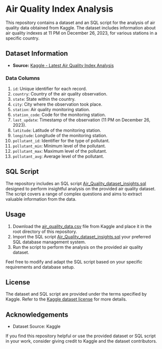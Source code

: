 # Air Quality Index Analysis

This repository contains a dataset and an SQL script for the analysis of air quality data obtained from Kaggle. The dataset includes information about air quality indexes at 11 PM on December 26, 2023, for various stations in a specific country.

## Dataset Information

- **Source:** [Kaggle - Latest Air Quality Index Analysis](https://www.kaggle.com/datasets/brpuneet898/latest-air-quality-index-analysis)


### Data Columns

1. `id`: Unique identifier for each record.
2. `country`: Country of the air quality observation.
3. `state`: State within the country.
4. `city`: City where the observation took place.
5. `station`: Air quality monitoring station.
6. `station_code`: Code for the monitoring station.
7. `last_update`: Timestamp of the observation (11 PM on December 26, 2023).
8. `latitude`: Latitude of the monitoring station.
9. `longitude`: Longitude of the monitoring station.
10. `pollutant_id`: Identifier for the type of pollutant.
11. `pollutant_min`: Minimum level of the pollutant.
12. `pollutant_max`: Maximum level of the pollutant.
13. `pollutant_avg`: Average level of the pollutant.

## SQL Script

The repository includes an SQL script [Air_Quality_dataset_insights.sql](https://github.com/PRADIP057/Air-Quality-Data-SQL/blob/main/Air_Quality_dataset_insights.sql) designed to perform insightful analysis on the provided air quality dataset. The script covers a range of complex questions and aims to extract valuable information from the data.

## Usage

1. Download the [air_quality_data.csv](https://www.kaggle.com/datasets/brpuneet898/latest-air-quality-index-analysis/download?datasetVersionNumber=1) file from Kaggle and place it in the root directory of this repository.
2. Import the SQL script [Air_Quality_dataset_insights.sql](https://github.com/PRADIP057/Air-Quality-Data-SQL/blob/main/Air_Quality_dataset_insights.sql)  your preferred SQL database management system.
3. Run the script to perform the analysis on the provided air quality dataset.

Feel free to modify and adapt the SQL script based on your specific requirements and database setup.

## License

The dataset and SQL script are provided under the terms specified by Kaggle. Refer to the [Kaggle dataset license](https://www.kaggle.com/terms) for more details.

## Acknowledgements

- Dataset Source: Kaggle

If you find this repository helpful or use the provided dataset or SQL script in your work, consider giving credit to Kaggle and the dataset contributors.

